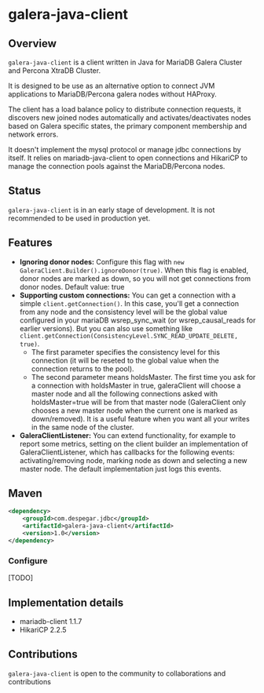 galera-java-client
======

## Overview

`galera-java-client` is a client written in Java for MariaDB Galera Cluster and Percona XtraDB Cluster.

It is designed to be use as an alternative option to connect JVM applications to MariaDB/Percona galera nodes without HAProxy. 

The client has a load balance policy to distribute connection requests, it discovers new joined nodes automatically and activates/deactivates nodes based on Galera specific states, the primary component membership and network errors.

It doesn't implement the mysql protocol or manage jdbc connections by itself. It relies on mariadb-java-client to open connections and HikariCP to manage the connection pools against the MariaDB/Percona nodes.


## Status

`galera-java-client` is in an early stage of development. It is not recommended to be used in production yet.

## Features

* **Ignoring donor nodes:** Configure this flag with `new GaleraClient.Builder().ignoreDonor(true)`. When this flag is enabled, donor nodes are marked as down, so you will not get connections from donor nodes. Default value: true
* **Supporting custom connections:**
  You can get a connection with a simple `client.getConnection()`. In this case, you'll get a connection from any node and the consistency level will be the global value configured in your mariaDB wsrep_sync_wait (or wsrep_causal_reads for earlier versions). 
  But you can also use something like `client.getConnection(ConsistencyLevel.SYNC_READ_UPDATE_DELETE, true)`. 
  - The first parameter specifies the consistency level for this connection (it will be reseted to the global value when the connection returns to the pool). 
  - The second parameter means holdsMaster. The first time you ask for a connection with holdsMaster in true, galeraClient will choose a master node and all the following connections asked with holdsMaster=true will be from that master node (GaleraClient only chooses a new master node when the current one is marked as down/removed). It is a useful feature when you want all your writes in the same node of the cluster.   
* **GaleraClientListener:** You can extend functionality, for example to report some metrics, setting on the client builder an implementation of GaleraClientListener, which has callbacks for the following events: activating/removing node, marking node as down and selecting a new master node. The default implementation just logs this events.       

## Maven

```xml
<dependency>
    <groupId>com.despegar.jdbc</groupId>
    <artifactId>galera-java-client</artifactId>
    <version>1.0</version>
</dependency>
```

### Configure

[TODO]

## Implementation details

  * mariadb-client 1.1.7
  * HikariCP 2.2.5

## Contributions

`galera-java-client` is open to the community to collaborations and contributions


